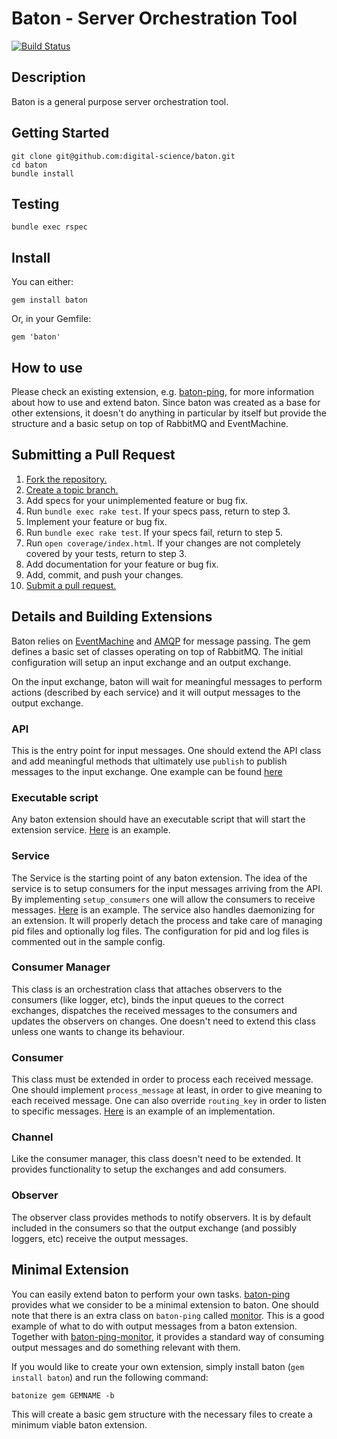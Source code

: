 # Baton - Server Orchestration Tool

[![Build Status](https://secure.travis-ci.org/digital-science/baton.png?branch=master)](http://travis-ci.org/digital-science/baton)

## Description

Baton is a general purpose server orchestration tool.

## Getting Started

    git clone git@github.com:digital-science/baton.git
    cd baton
    bundle install

## Testing

    bundle exec rspec

## Install

You can either:

    gem install baton

Or, in your Gemfile:

    gem 'baton'

## How to use

Please check an existing extension, e.g. [baton-ping](https://github.com/digital-science/baton-ping), for more information about how to use and extend baton.
Since baton was created as a base for other extensions, it doesn't do anything in particular by itself but provide the structure and a basic setup on top of RabbitMQ and EventMachine.

## Submitting a Pull Request

1. [Fork the repository.](https://help.github.com/articles/fork-a-repo)
2. [Create a topic branch.](http://learn.github.com/p/branching.html)
3. Add specs for your unimplemented feature or bug fix.
4. Run `bundle exec rake test`. If your specs pass, return to step 3.
5. Implement your feature or bug fix.
6. Run `bundle exec rake test`. If your specs fail, return to step 5.
7. Run `open coverage/index.html`. If your changes are not completely covered
   by your tests, return to step 3.
8. Add documentation for your feature or bug fix.
9. Add, commit, and push your changes.
10. [Submit a pull request.](https://help.github.com/articles/using-pull-requests)

## Details and Building Extensions

Baton relies on [EventMachine](http://rubyeventmachine.com/) and [AMQP](http://rubyamqp.info/) for message passing. The gem defines a basic set of classes operating on top of RabbitMQ. The initial configuration will setup an input exchange and an output exchange.

On the input exchange, baton will wait for meaningful messages to perform actions (described by each service) and it will output messages to the output exchange.

### API

This is the entry point for input messages. One should extend the API class and add meaningful methods that ultimately use `publish` to publish messages to the input exchange. One example can be found [here](https://github.com/digital-science/baton-ping/blob/master/lib/baton/baton-ping/api.rb#L8)

### Executable script

Any baton extension should have an executable script that will start the extension service. [Here](https://github.com/digital-science/baton-ping/blob/master/bin/baton-ping) is an example.

### Service

The Service is the starting point of any baton extension. The idea of the service is to setup consumers for the input messages arriving from the API. By implementing `setup_consumers` one will allow the consumers to receive messages. [Here](https://github.com/digital-science/baton-ping/blob/master/lib/baton/baton-ping.rb) is an example.
The service also handles daemonizing for an extension. It will properly detach the process and take care of managing pid files and optionally log files. The configuration for pid and log files is commented out in the sample config.

### Consumer Manager

This class is an orchestration class that attaches observers to the consumers (like logger, etc), binds the input queues to the correct exchanges, dispatches the received messages to the consumers and updates the observers on changes. One doesn't need to extend this class unless one wants to change its behaviour.

### Consumer

This class must be extended in order to process each received message. One should implement `process_message` at least, in order to give meaning to each received message. One can also override `routing_key` in order to listen to specific messages. [Here](https://github.com/digital-science/baton-ping/blob/master/lib/baton/baton-ping/ping_consumer.rb) is an example of an implementation.

### Channel

Like the consumer manager, this class doesn't need to be extended. It provides functionality to setup the exchanges and add consumers.

### Observer

The observer class provides methods to notify observers. It is by default included in the consumers so that the output exchange (and possibly loggers, etc) receive the output messages.

## Minimal Extension

You can easily extend baton to perform your own tasks. [baton-ping](https://github.com/digital-science/baton-ping) provides what we consider to be a minimal extension to baton. One should note that there is an extra class on `baton-ping` called [monitor](https://github.com/digital-science/baton-ping/blob/master/lib/baton/baton-ping/monitor.rb). This is a good example of what to do with output messages from a baton extension. Together with [baton-ping-monitor](https://github.com/digital-science/baton-ping/blob/master/bin/baton-ping-monitor), it provides a standard way of consuming output messages and do something relevant with them.

If you would like to create your own extension, simply install baton (`gem install baton`) and run the following command:

    batonize gem GEMNAME -b

This will create a basic gem structure with the necessary files to create a minimum viable baton extension.
